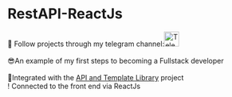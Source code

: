 # RestAPI-ReactJs

👀 Follow projects through my telegram channel:<a href="https://t.me/my_partfolio_web/9" target='_blank'><img height="30em" src="https://telegra.ph/file/6dab703f0e680b0ed613f.png" alt = "Telegram"/></a>
<br/></br>
😎An example of my first steps to becoming a Fullstack developer<br/><br/>
🔗Integrated with the <a href="https://github.com/KamoliddinIbrohimov/API-and-Template-Library">API and Template Library</a>
project<br/>
! Connected to the front end via ReactJs
